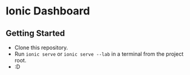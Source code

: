 # Ionic Dashboard

## Getting Started

* Clone this repository.
* Run `ionic serve` or `ionic serve --lab` in a terminal from the project root.
* :D
